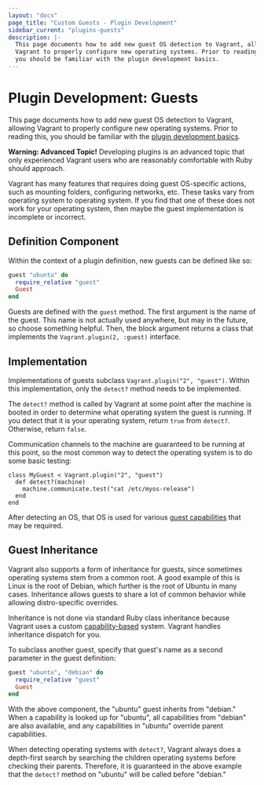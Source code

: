 ```yaml
---
layout: "docs"
page_title: "Custom Guests - Plugin Development"
sidebar_current: "plugins-guests"
description: |-
  This page documents how to add new guest OS detection to Vagrant, allowing
  Vagrant to properly configure new operating systems. Prior to reading this,
  you should be familiar with the plugin development basics.
---
```


# Plugin Development: Guests

This page documents how to add new guest OS detection to Vagrant, allowing
Vagrant to properly configure new operating systems.
Prior to reading this, you should be familiar
with the [plugin development basics](/docs/plugins/development-basics.html).

<div class="alert alert-warning">
  <strong>Warning: Advanced Topic!</strong> Developing plugins is an
  advanced topic that only experienced Vagrant users who are reasonably
  comfortable with Ruby should approach.
</div>

Vagrant has many features that requires doing guest OS-specific
actions, such as mounting folders, configuring networks, etc. These
tasks vary from operating system to operating system. If you find that
one of these does not work for your operating system, then maybe the
guest implementation is incomplete or incorrect.

## Definition Component

Within the context of a plugin definition, new guests can be defined
like so:

```ruby
guest "ubuntu" do
  require_relative "guest"
  Guest
end
```

Guests are defined with the `guest` method. The first argument is the
name of the guest. This name is not actually used anywhere, but may in the
future, so choose something helpful. Then, the block argument returns a
class that implements the `Vagrant.plugin(2, :guest)` interface.

## Implementation

Implementations of guests subclass `Vagrant.plugin("2", "guest")`. Within
this implementation, only the `detect?` method needs to be implemented.

The `detect?` method is called by Vagrant at some point after the machine
is booted in order to determine what operating system the guest is running.
If you detect that it is your operating system, return `true` from `detect?`.
Otherwise, return `false`.

Communication channels to the machine are guaranteed to be running at this
point, so the most common way to detect the operating system is to do
some basic testing:

```
class MyGuest < Vagrant.plugin("2", "guest")
  def detect?(machine)
    machine.communicate.test("cat /etc/myos-release")
  end
end
```

After detecting an OS, that OS is used for various
[guest capabilities](/docs/plugins/guest-capabilities.html) that may be
required.

## Guest Inheritance

Vagrant also supports a form of inheritance for guests, since sometimes
operating systems stem from a common root. A good example of this is Linux
is the root of Debian, which further is the root of Ubuntu in many cases.
Inheritance allows guests to share a lot of common behavior while allowing
distro-specific overrides.

Inheritance is not done via standard Ruby class inheritance because Vagrant
uses a custom [capability-based](/docs/plugins/guest-capabilities.html) system.
Vagrant handles inheritance dispatch for you.

To subclass another guest, specify that guest's name as a second parameter
in the guest definition:

```ruby
guest "ubuntu", "debian" do
  require_relative "guest"
  Guest
end
```

With the above component, the "ubuntu" guest inherits from "debian." When
a capability is looked up for "ubuntu", all capabilities from "debian" are
also available, and any capabilities in "ubuntu" override parent capabilities.

When detecting operating systems with `detect?`, Vagrant always does a
depth-first search by searching the children operating systems before
checking their parents. Therefore, it is guaranteed in the above example
that the `detect?` method on "ubuntu" will be called before "debian."
